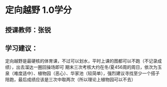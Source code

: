 # 定向越野 1.0学分
## 授课教师：张锐

## 学习建议：
定向越野是最硬核的体育课，不过可以划水，平时上课的图都可以不跑（不记录成绩），出去溜达一圈回操场即可
期末三次考核大约在冬/夏456周的周日，依次为玉泉（难度适中）、植物园（恶心）、华家池（较简单），强烈建议寻找至少一个搭子陪跑，最后成绩应该是三次中取两次（所以理论上植物园可以不去）